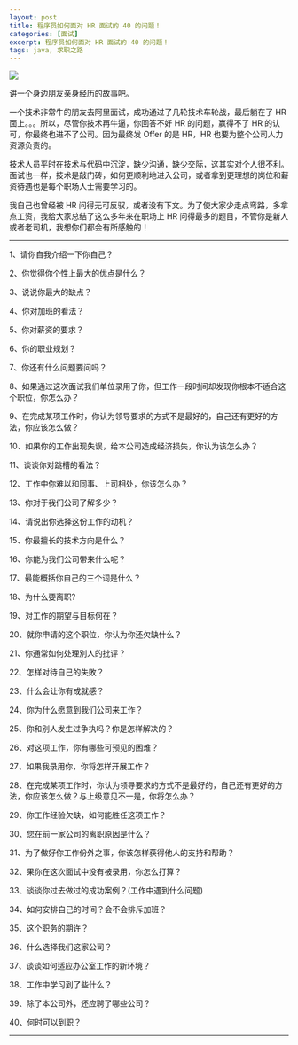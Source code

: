 ```yaml
---
layout: post
title: 程序员如何面对 HR 面试的 40 的问题！
categories: [面试]
excerpt: 程序员如何面对 HR 面试的 40 的问题！
tags: java, 求职之路
---
```


![](http://img.javastack.cn/18-3-23/13146083.jpg)

讲一个身边朋友亲身经历的故事吧。

一个技术非常牛的朋友去阿里面试，成功通过了几轮技术车轮战，最后躺在了 HR 面上。。。所以，尽管你技术再牛逼，你回答不好 HR 的问题，赢得不了 HR 的认可，你最终也进不了公司。因为最终发 Offer 的是 HR，HR 也要为整个公司人力资源负责的。

技术人员平时在技术与代码中沉淀，缺少沟通，缺少交际，这其实对个人很不利。面试也一样，技术是敲门砖，如何更顺利地进入公司，或者拿到更理想的岗位和薪资待遇也是每个职场人士需要学习的。

我自己也曾经被 HR 问得无可反驭，或者没有下文。为了使大家少走点弯路，多拿点工资，我给大家总结了这么多年来在职场上 HR 问得最多的题目，不管你是新人或者老司机，我想你们都会有所感触的！


---


1、请你自我介绍一下你自己？ 

2、你觉得你个性上最大的优点是什么？

3、说说你最大的缺点？

4、你对加班的看法？

5、你对薪资的要求？

6、你的职业规划？

7、你还有什么问题要问吗？

8、如果通过这次面试我们单位录用了你，但工作一段时间却发现你根本不适合这个职位，你怎么办？

9、在完成某项工作时，你认为领导要求的方式不是最好的，自己还有更好的方法，你应该怎么做？

10、如果你的工作出现失误，给本公司造成经济损失，你认为该怎么办？

11、谈谈你对跳槽的看法？

12、工作中你难以和同事、上司相处，你该怎么办？

13、你对于我们公司了解多少？

14、请说出你选择这份工作的动机？

15、你最擅长的技术方向是什么？

16、你能为我们公司带来什么呢？

17、最能概括你自己的三个词是什么？

18、为什么要离职?

19、对工作的期望与目标何在？

20、就你申请的这个职位，你认为你还欠缺什么？

21、你通常如何处理別人的批评？

22、怎样对待自己的失敗？

23、什么会让你有成就感？

24、你为什么愿意到我们公司来工作？

25、你和别人发生过争执吗？你是怎样解决的？

26、对这项工作，你有哪些可预见的困难？

27、如果我录用你，你将怎样开展工作？

28、在完成某项工作时，你认为领导要求的方式不是最好的，自己还有更好的方法，你应该怎么做？与上级意见不一是，你将怎么办？

29、你工作经验欠缺，如何能胜任这项工作？

30、您在前一家公司的离职原因是什么？

31、为了做好你工作份外之事，你该怎样获得他人的支持和帮助？

32、果你在这次面试中没有被录用，你怎么打算？

33、谈谈你过去做过的成功案例？(工作中遇到什么问题)

34、如何安排自己的时间？会不会排斥加班？

35、这个职务的期许？

36、什么选择我们这家公司？

37、谈谈如何适应办公室工作的新环境？

38、工作中学习到了些什么？

39、除了本公司外，还应聘了哪些公司？

40、何时可以到职？

---




